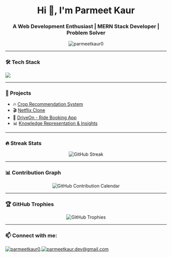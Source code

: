 <h1 align="center">Hi 👋, I'm Parmeet Kaur</h1>
<h3 align="center">A Web Development Enthusiast | MERN Stack Developer | Problem Solver</h3>

<p align="center">
  <img src="https://gprm.itsvg.in/api?username=parmeetkaur0&theme=radical&show_icons=true&count_private=true" alt="parmeetkaur0" />
</p>

---

### 🛠️ Tech Stack
<p align="left">
  <img src="https://skillicons.dev/icons?i=react,nodejs,javascript,mongodb,java,tailwind,git" />
</p>

---

### 🚀 Projects
- 🔥 [Crop Recommendation System](https://github.com/parmeetkaur0/Crop-Recommendation)
- 🎬 [Netflix Clone](https://github.com/parmeetkaur0/Netflix-Clone)
- 🚗 [DriveOn - Ride Booking App](https://github.com/parmeetkaur0/DriveOn)
- 📊 [Knowledge Representation & Insights](https://github.com/parmeetkaur0/Wine-Quality-Insights)

---

### 🔥 Streak Stats
<p align="center">
  <img src="https://gprm.itsvg.in/api/stats/streak?username=parmeetkaur0&theme=radical" alt="GitHub Streak" />
</p>

---

### 📊 Contribution Graph
<p align="center">
  <img src="https://gprm.itsvg.in/api/stats/calendar?username=parmeetkaur0&color=DD2727&border_radius=10" alt="GitHub Contribution Calendar" />
</p>

---

### 🏆 GitHub Trophies
<p align="center">
  <img src="https://gprm.itsvg.in/api/trophies?username=parmeetkaur0&theme=radical&margin-w=10" alt="GitHub Trophies" />
</p>

---

### 📫 Connect with me:
<p align="left">
  <a href="https://www.linkedin.com/in/parmeet-kaur-7b505a1b3/" target="blank">
    <img align="center" src="https://img.shields.io/badge/-LinkedIn-blue?style=flat-square&logo=linkedin" alt="parmeetkaur0" />
  </a>
  <a href="mailto:parmeetkaur.dev@gmail.com" target="blank">
    <img align="center" src="https://img.shields.io/badge/-Gmail-red?style=flat-square&logo=gmail" alt="parmeetkaur.dev@gmail.com" />
  </a>
</p>
